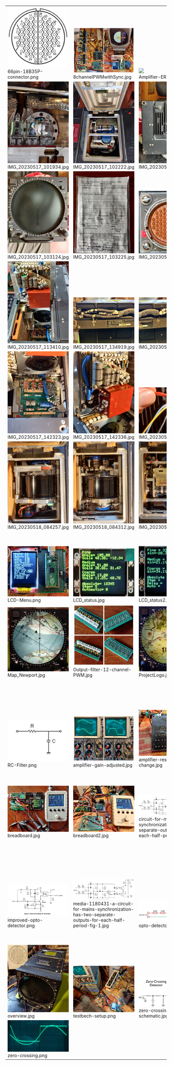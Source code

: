 <table><tr>
<tr>
<td valign="bottom">
<img src="./66pin-18B35P-connector.png" width="200"><br>
66pin-18B35P-connector.png
</td>

<td valign="bottom">
<img src="./8channelPWMwithSync.jpg" width="200"><br>
8channelPWMwithSync.jpg
</td>

<td valign="bottom">
<img src="./Amplifier-ERROR-X.png" width="200"><br>
Amplifier-ERROR-X.png
</td>

<td valign="bottom">
<img src="./IMG_20230517_101057.jpg" width="200"><br>
IMG_20230517_101057.jpg
</td>

</tr>
<tr>
<td valign="bottom">
<img src="./IMG_20230517_101934.jpg" width="200"><br>
IMG_20230517_101934.jpg
</td>

<td valign="bottom">
<img src="./IMG_20230517_102222.jpg" width="200"><br>
IMG_20230517_102222.jpg
</td>

<td valign="bottom">
<img src="./IMG_20230517_103042.jpg" width="200"><br>
IMG_20230517_103042.jpg
</td>

<td valign="bottom">
<img src="./IMG_20230517_103052.jpg" width="200"><br>
IMG_20230517_103052.jpg
</td>

</tr>
<tr>
<td valign="bottom">
<img src="./IMG_20230517_103124.jpg" width="200"><br>
IMG_20230517_103124.jpg
</td>

<td valign="bottom">
<img src="./IMG_20230517_103225.jpg" width="200"><br>
IMG_20230517_103225.jpg
</td>

<td valign="bottom">
<img src="./IMG_20230517_110333.jpg" width="200"><br>
IMG_20230517_110333.jpg
</td>

<td valign="bottom">
<img src="./IMG_20230517_113058.jpg" width="200"><br>
IMG_20230517_113058.jpg
</td>

</tr>
<tr>
<td valign="bottom">
<img src="./IMG_20230517_113410.jpg" width="200"><br>
IMG_20230517_113410.jpg
</td>

<td valign="bottom">
<img src="./IMG_20230517_134919.jpg" width="200"><br>
IMG_20230517_134919.jpg
</td>

<td valign="bottom">
<img src="./IMG_20230517_134925.jpg" width="200"><br>
IMG_20230517_134925.jpg
</td>

<td valign="bottom">
<img src="./IMG_20230517_142305.jpg" width="200"><br>
IMG_20230517_142305.jpg
</td>

</tr>
<tr>
<td valign="bottom">
<img src="./IMG_20230517_142323.jpg" width="200"><br>
IMG_20230517_142323.jpg
</td>

<td valign="bottom">
<img src="./IMG_20230517_142336.jpg" width="200"><br>
IMG_20230517_142336.jpg
</td>

<td valign="bottom">
<img src="./IMG_20230517_214738.jpg" width="200"><br>
IMG_20230517_214738.jpg
</td>

<td valign="bottom">
<img src="./IMG_20230518_084245.jpg" width="200"><br>
IMG_20230518_084245.jpg
</td>

</tr>
<tr>
<td valign="bottom">
<img src="./IMG_20230518_084257.jpg" width="200"><br>
IMG_20230518_084257.jpg
</td>

<td valign="bottom">
<img src="./IMG_20230518_084312.jpg" width="200"><br>
IMG_20230518_084312.jpg
</td>

<td valign="bottom">
<img src="./IMG_20230518_084331.jpg" width="200"><br>
IMG_20230518_084331.jpg
</td>

<td valign="bottom">
<img src="./IMG_20230518_084442.jpg" width="200"><br>
IMG_20230518_084442.jpg
</td>

</tr>
<tr>
<td valign="bottom">
<img src="./LCD-Menu.png" width="200"><br>
LCD-Menu.png
</td>

<td valign="bottom">
<img src="./LCD_status.jpg" width="200"><br>
LCD_status.jpg
</td>

<td valign="bottom">
<img src="./LCD_status2.jpg" width="200"><br>
LCD_status2.jpg
</td>

<td valign="bottom">
<img src="./Map-Ryedale.jpg" width="200"><br>
Map-Ryedale.jpg
</td>

</tr>
<tr>
<td valign="bottom">
<img src="./Map_Newport.jpg" width="200"><br>
Map_Newport.jpg
</td>

<td valign="bottom">
<img src="./Output-filter-12-channel-PWM.jpg" width="200"><br>
Output-filter-12-channel-PWM.jpg
</td>

<td valign="bottom">
<img src="./ProjectLogo.jpg" width="200"><br>
ProjectLogo.jpg
</td>

<td valign="bottom">
<img src="./QA_1003_Byers_zero-crossing-rev.jpg" width="200"><br>
QA_1003_Byers_zero-crossing-rev.jpg
</td>

</tr>
<tr>
<td valign="bottom">
<img src="./RC-Filter.png" width="200"><br>
RC-Filter.png
</td>

<td valign="bottom">
<img src="./amplifier-gain-adjusted.jpg" width="200"><br>
amplifier-gain-adjusted.jpg
</td>

<td valign="bottom">
<img src="./amplifier-resistor-change.jpg" width="200"><br>
amplifier-resistor-change.jpg
</td>

<td valign="bottom">
<img src="./amplifier.jpg" width="200"><br>
amplifier.jpg
</td>

</tr>
<tr>
<td valign="bottom">
<img src="./breadboard.jpg" width="200"><br>
breadboard.jpg
</td>

<td valign="bottom">
<img src="./breadboard2.jpg" width="200"><br>
breadboard2.jpg
</td>

<td valign="bottom">
<img src="./circuit-for-mains-synchronization-has-two-separate-outputs-for-each-half-period.jpg" width="200"><br>
circuit-for-mains-synchronization-has-two-separate-outputs-for-each-half-period.jpg
</td>

<td valign="bottom">
<img src="./connector.jpg" width="200"><br>
connector.jpg
</td>

</tr>
<tr>
<td valign="bottom">
<img src="./improved-opto-detector.png" width="200"><br>
improved-opto-detector.png
</td>

<td valign="bottom">
<img src="./media-1180431-a-circuit-for-mains-synchronization-has-two-separate-outputs-for-each-half-period-fig-1.jpg" width="200"><br>
media-1180431-a-circuit-for-mains-synchronization-has-two-separate-outputs-for-each-half-period-fig-1.jpg
</td>

<td valign="bottom">
<img src="./opto-detector.png" width="200"><br>
opto-detector.png
</td>

<td valign="bottom">
<img src="./oscilloscope.jpg" width="200"><br>
oscilloscope.jpg
</td>

</tr>
<tr>
<td valign="bottom">
<img src="./overview.jpg" width="200"><br>
overview.jpg
</td>

<td valign="bottom">
<img src="./testbech-setup.png" width="200"><br>
testbech-setup.png
</td>

<td valign="bottom">
<img src="./zero-crossing-schematic.jpg" width="200"><br>
zero-crossing-schematic.jpg
</td>

<td valign="bottom">
<img src="./zero-crossing.jpg" width="200"><br>
zero-crossing.jpg
</td>

</tr>
<tr>
<td valign="bottom">
<img src="./zero-crossing.png" width="200"><br>
zero-crossing.png
</td>

</tr></table>